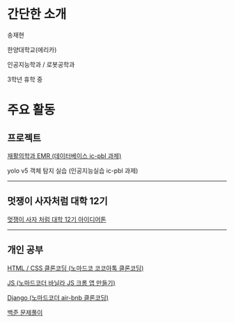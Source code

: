 # 간단한 소개

송재현

한양대학교(에리카) 

인공지능학과 / 로봇공학과

3학년 휴학 중

# 주요 활동

## 프로젝트

[재활의학과 EMR (데이터베이스 ic-pbl 과제)](https://github.com/mongsam2/emr)

 yolo v5 객체 탐지 실습 (인공지능실습 ic-pbl 과제)

---

## 멋쟁이 사자처럼 대학 12기

[멋쟁이 사자 처럼 대학 12기 아이디어톤](https://github.com/mongsam2/Living-Together)

---

## 개인 공부

[HTML / CSS 클론코딩 (노마드코 코코아톡 클론코딩)](https://github.com/mongsam2/kokoa-clone)

[JS (노마드코더 바닐라 JS 크롬 앱 만들기)](https://github.com/mongsam2/js-app)

[Django (노마드코더 air-bnb 클론코딩)](https://github.com/mongsam2/airbnb-clone)

[백준 문제풀이](https://github.com/mongsam2/Baekjoon)
